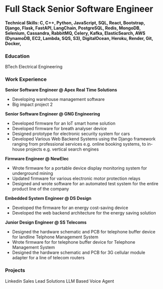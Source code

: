 # Full Stack Senior Software Engineer

#### Technical Skills: C, C++, Python, JavaScript, SQL, React, Bootstrap, Django, Flask, FastAPI, LangChain, PostgreSQL, Redis, MongoDB, Selenium, Cassandra, RabbitMQ, Celery, Kafka, ElasticSearch, AWS (DynamoDB, EC2, Lambda, SQS, S3), DigitalOcean, Heroku, Render, Git, Docker, 

### Education
BTech Electrical Engineering

### Work Experience
**Senior Software Engineer @ Apex Real Time Solutions**
- Developing warehouse management software
- Big impact project 2

**Senior Software Engineer @ GNG Engineering**
- Developed firmware for an IoT smart home solution
- Developed firmware for breath analyser device
- Designed prototype for electronic security system for cars
- Developed Various Web Backend Systems using the Django framework ranging from professional services e.g. online booking systems, to in-house projects e.g. vertical search engines

**Firmware Engineer @ NewElec**
- Wrote firmware for a portable device display monitoring system for underground mining
- Updated firmware for various electronic motor protection relays
- Designed and wrote software for an automated test system for the entire product line of the company

**Embedded System Engineer @ DS Design**
- Developed the firmware for an energy cost-saving device
- Developed the web backend architecture for the energy saving solution

**Junior Design Engineer @ SS Telecoms**
- Designed the hardware schematic and PCB for telephone buffer device for landline Telphone Management System
- Wrote firmware for for telephone buffer device for Telephone Management System
- Designed the hardware schematic and PCB for 3G cellular module adapter for a line of telecom routers

### Projects
Linkedin Sales Lead Solutions
LLM Based Voice Agent

